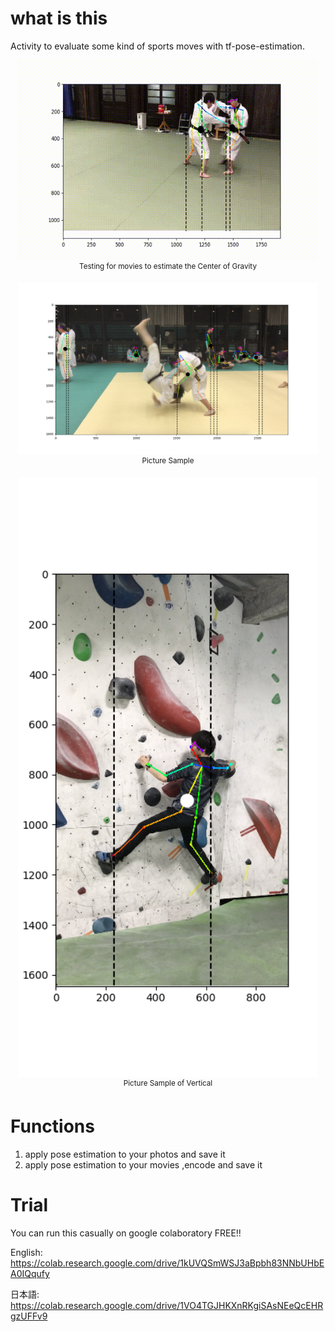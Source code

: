 # what is this
Activity to evaluate some kind of sports moves with tf-pose-estimation.

<p align="center">
    <img src="doc/gif/kataguruma.gif", width="480">
    <br>
    <sup>Testing for movies to estimate the Center of Gravity</sup>
</p>
<p align="center">
    <img src="doc/pic/throwing.png", width="480">
    <br>
    <sup>Picture Sample</sup>
</p>
<p align="center">
    <img src="doc/pic/climbing.png", width="480">
    <br>
    <sup>Picture Sample of Vertical</sup>
</p>

# Functions

1. apply pose estimation to your photos and save it
2. apply pose estimation to your movies ,encode and save it

# Trial
You can run this casually on google colaboratory FREE!!

English: https://colab.research.google.com/drive/1kUVQSmWSJ3aBpbh83NNbUHbEA0IQqufy

日本語: https://colab.research.google.com/drive/1VO4TGJHKXnRKgiSAsNEeQcEHRgzUFFv9
